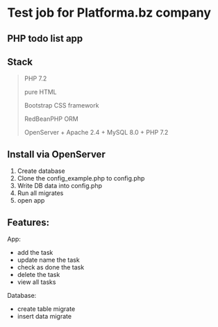 # Test job for Platforma.bz company

## PHP todo list app

## Stack

> PHP 7.2
>
> pure HTML
>
> Bootstrap CSS framework
>
> RedBeanPHP ORM
>
> OpenServer + Apache 2.4 + MySQL 8.0 + PHP 7.2

## Install via OpenServer

1. Create database
2. Clone the config_example.php to config.php
3. Write DB data into config.php
4. Run all migrates
5. open app

## Features:

App:

-   add the task
-   update name the task
-   check as done the task
-   delete the task
-   view all tasks

Database:

-   create table migrate
-   insert data migrate
